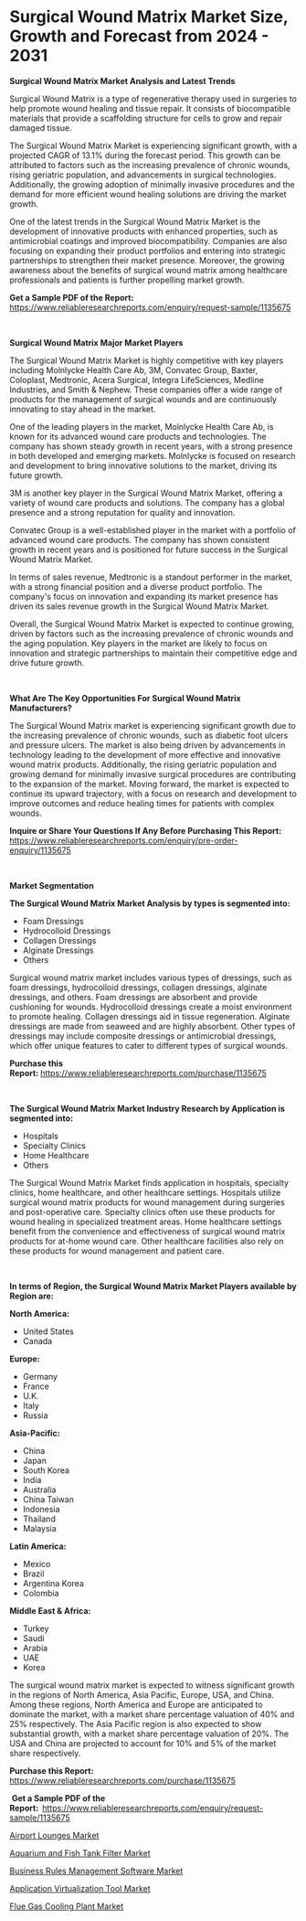 <p><h1>Surgical Wound Matrix Market Size, Growth and Forecast from 2024 - 2031</h1></p><p><strong>Surgical Wound Matrix Market Analysis and Latest Trends</strong></p>
<p><p>Surgical Wound Matrix is a type of regenerative therapy used in surgeries to help promote wound healing and tissue repair. It consists of biocompatible materials that provide a scaffolding structure for cells to grow and repair damaged tissue.</p><p>The Surgical Wound Matrix Market is experiencing significant growth, with a projected CAGR of 13.1% during the forecast period. This growth can be attributed to factors such as the increasing prevalence of chronic wounds, rising geriatric population, and advancements in surgical technologies. Additionally, the growing adoption of minimally invasive procedures and the demand for more efficient wound healing solutions are driving the market growth.</p><p>One of the latest trends in the Surgical Wound Matrix Market is the development of innovative products with enhanced properties, such as antimicrobial coatings and improved biocompatibility. Companies are also focusing on expanding their product portfolios and entering into strategic partnerships to strengthen their market presence. Moreover, the growing awareness about the benefits of surgical wound matrix among healthcare professionals and patients is further propelling market growth.</p></p>
<p><strong>Get a Sample PDF of the Report:&nbsp;</strong> <a href="https://www.reliableresearchreports.com/enquiry/request-sample/1135675">https://www.reliableresearchreports.com/enquiry/request-sample/1135675</a></p>
<p>&nbsp;</p>
<p><strong>Surgical Wound Matrix Major Market Players</strong></p>
<p><p>The Surgical Wound Matrix Market is highly competitive with key players including Molnlycke Health Care Ab, 3M, Convatec Group, Baxter, Coloplast, Medtronic, Acera Surgical, Integra LifeSciences, Medline Industries, and Smith & Nephew. These companies offer a wide range of products for the management of surgical wounds and are continuously innovating to stay ahead in the market.</p><p>One of the leading players in the market, Molnlycke Health Care Ab, is known for its advanced wound care products and technologies. The company has shown steady growth in recent years, with a strong presence in both developed and emerging markets. Molnlycke is focused on research and development to bring innovative solutions to the market, driving its future growth.</p><p>3M is another key player in the Surgical Wound Matrix Market, offering a variety of wound care products and solutions. The company has a global presence and a strong reputation for quality and innovation.</p><p>Convatec Group is a well-established player in the market with a portfolio of advanced wound care products. The company has shown consistent growth in recent years and is positioned for future success in the Surgical Wound Matrix Market.</p><p>In terms of sales revenue, Medtronic is a standout performer in the market, with a strong financial position and a diverse product portfolio. The company's focus on innovation and expanding its market presence has driven its sales revenue growth in the Surgical Wound Matrix Market.</p><p>Overall, the Surgical Wound Matrix Market is expected to continue growing, driven by factors such as the increasing prevalence of chronic wounds and the aging population. Key players in the market are likely to focus on innovation and strategic partnerships to maintain their competitive edge and drive future growth.</p></p>
<p>&nbsp;</p>
<p><strong>What Are The Key Opportunities For Surgical Wound Matrix Manufacturers?</strong></p>
<p><p>The Surgical Wound Matrix market is experiencing significant growth due to the increasing prevalence of chronic wounds, such as diabetic foot ulcers and pressure ulcers. The market is also being driven by advancements in technology leading to the development of more effective and innovative wound matrix products. Additionally, the rising geriatric population and growing demand for minimally invasive surgical procedures are contributing to the expansion of the market. Moving forward, the market is expected to continue its upward trajectory, with a focus on research and development to improve outcomes and reduce healing times for patients with complex wounds.</p></p>
<p><strong>Inquire or Share Your Questions If Any Before Purchasing This Report:</strong> <a href="https://www.reliableresearchreports.com/enquiry/pre-order-enquiry/1135675">https://www.reliableresearchreports.com/enquiry/pre-order-enquiry/1135675</a></p>
<p>&nbsp;</p>
<p><strong>Market Segmentation</strong></p>
<p><strong>The Surgical Wound Matrix Market Analysis by types is segmented into:</strong></p>
<p><ul><li>Foam Dressings</li><li>Hydrocolloid Dressings</li><li>Collagen Dressings</li><li>Alginate Dressings</li><li>Others</li></ul></p>
<p><p>Surgical wound matrix market includes various types of dressings, such as foam dressings, hydrocolloid dressings, collagen dressings, alginate dressings, and others. Foam dressings are absorbent and provide cushioning for wounds. Hydrocolloid dressings create a moist environment to promote healing. Collagen dressings aid in tissue regeneration. Alginate dressings are made from seaweed and are highly absorbent. Other types of dressings may include composite dressings or antimicrobial dressings, which offer unique features to cater to different types of surgical wounds.</p></p>
<p><strong>Purchase this Report:&nbsp;</strong><a href="https://www.reliableresearchreports.com/purchase/1135675">https://www.reliableresearchreports.com/purchase/1135675</a></p>
<p>&nbsp;</p>
<p><strong>The Surgical Wound Matrix Market Industry Research by Application is segmented into:</strong></p>
<p><ul><li>Hospitals</li><li>Specialty Clinics</li><li>Home Healthcare</li><li>Others</li></ul></p>
<p><p>The Surgical Wound Matrix Market finds application in hospitals, specialty clinics, home healthcare, and other healthcare settings. Hospitals utilize surgical wound matrix products for wound management during surgeries and post-operative care. Specialty clinics often use these products for wound healing in specialized treatment areas. Home healthcare settings benefit from the convenience and effectiveness of surgical wound matrix products for at-home wound care. Other healthcare facilities also rely on these products for wound management and patient care.</p></p>
<p>&nbsp;</p>
<p><strong>In terms of Region, the Surgical Wound Matrix Market Players available by Region are:</strong></p>
<p>
    <p> <strong> North America: </strong>
        <ul>
            <li>United States</li>
            <li>Canada</li>
        </ul>
        </p> 
    <p> <strong> Europe: </strong>
        <ul>
            <li>Germany</li>
            <li>France</li>
            <li>U.K.</li>
            <li>Italy</li>
            <li>Russia</li>
        </ul>
        </p> 
    <p> <strong> Asia-Pacific: </strong>
        <ul>
            <li>China</li>
            <li>Japan</li>
            <li>South Korea</li>
            <li>India</li>
            <li>Australia</li>
            <li>China Taiwan</li>
            <li>Indonesia</li>
            <li>Thailand</li>
            <li>Malaysia</li>
        </ul>
        </p> 
    <p> <strong> Latin America: </strong>
        <ul>
            <li>Mexico</li>
            <li>Brazil</li>
            <li>Argentina Korea</li>
            <li>Colombia</li>
        </ul>
        </p> 
    <p> <strong> Middle East & Africa: </strong>
        <ul>
            <li>Turkey</li>
            <li>Saudi</li>
            <li>Arabia</li>
            <li>UAE</li>
            <li>Korea</li>
        </ul>
    </p>
    </p>
<p><p>The surgical wound matrix market is expected to witness significant growth in the regions of North America, Asia Pacific, Europe, USA, and China. Among these regions, North America and Europe are anticipated to dominate the market, with a market share percentage valuation of 40% and 25% respectively. The Asia Pacific region is also expected to show substantial growth, with a market share percentage valuation of 20%. The USA and China are projected to account for 10% and 5% of the market share respectively.</p></p>
<p><strong>Purchase this Report: </strong><a href="https://www.reliableresearchreports.com/purchase/1135675">https://www.reliableresearchreports.com/purchase/1135675</a></p>
<p>&nbsp;<strong>Get a Sample PDF of the Report:&nbsp;&nbsp;</strong><a href="https://www.reliableresearchreports.com/enquiry/request-sample/1135675">https://www.reliableresearchreports.com/enquiry/request-sample/1135675</a></p>
<p><strong></strong></p>
<p><p><a href="https://medium.com/@jeanklein09/airport-lounges-market-analysis-and-sze-forecasted-for-period-from-2024-to-2031-7f7fda38d75d">Airport Lounges Market</a></p><p><a href="https://github.com/mauripalmi/Market-Research-Report-List-2/blob/main/aquarium-and-fish-tank-filter-market.md">Aquarium and Fish Tank Filter Market</a></p><p><a href="https://medium.com/@jeanklein09/business-rules-management-software-market-insight-market-trends-growth-forecasted-from-2024-to-630a3617782b">Business Rules Management Software Market</a></p><p><a href="https://medium.com/@jeanklein09/application-virtualization-tool-market-report-reveals-the-latest-trends-and-growth-opportunities-of-10332e396ce2">Application Virtualization Tool Market</a></p><p><a href="https://github.com/nicoletavirag/Market-Research-Report-List-2/blob/main/flue-gas-cooling-plant-market.md">Flue Gas Cooling Plant Market</a></p></p>